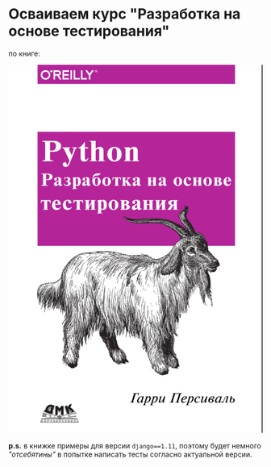 # Осваиваем курс "Разработка на основе тестирования"
по книге:

![image](book_cover.png)

**p.s.** в книжке примеры для версии `django==1.11`, поэтому будет немного *"отсебятины"* в попытке написать тесты согласно актуальной версии.
